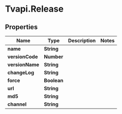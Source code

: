 # Tvapi.Release

## Properties
Name | Type | Description | Notes
------------ | ------------- | ------------- | -------------
**name** | **String** |  | 
**versionCode** | **Number** |  | 
**versionName** | **String** |  | 
**changeLog** | **String** |  | 
**force** | **Boolean** |  | 
**url** | **String** |  | 
**md5** | **String** |  | 
**channel** | **String** |  | 


